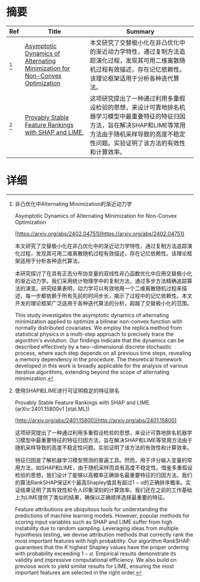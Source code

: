 # 摘要

| Ref | Title | Summary |
| --- | --- | --- |
| [^1] | [Asymptotic Dynamics of Alternating Minimization for Non-Convex Optimization](https://arxiv.org/abs/2402.04751) | 本文研究了交替极小化在非凸优化中的渐近动力学特性，通过复制方法追踪演化过程，发现其可用二维离散随机过程有效描述，存在记忆依赖性。该理论框架适用于分析各种迭代算法。 |
| [^2] | [Provably Stable Feature Rankings with SHAP and LIME.](http://arxiv.org/abs/2401.15800) | 这项研究提出了一种通过利用多重假设检验的思想，来设计可靠地排名机器学习模型中最重要特征的特征归因方法，旨在解决SHAP和LIME等常用方法由于随机采样导致的高度不稳定性问题。实验证明了该方法的有效性和计算效率。 |

# 详细

[^1]: 非凸优化中Alternating Minimization的渐近动力学

    Asymptotic Dynamics of Alternating Minimization for Non-Convex Optimization

    [https://arxiv.org/abs/2402.04751](https://arxiv.org/abs/2402.04751)

    本文研究了交替极小化在非凸优化中的渐近动力学特性，通过复制方法追踪演化过程，发现其可用二维离散随机过程有效描述，存在记忆依赖性。该理论框架适用于分析各种迭代算法。

    

    本研究探讨了在具有正态分布协变量的双线性非凸函数优化中应用交替极小化的渐近动力学。我们采用统计物理学中的复制方法，通过多步方法精确追踪算法的演变。研究结果表明，动力学可以有效地用一个二维离散随机过程来描述，每一步都依赖于所有先前的时间步长，揭示了过程中的记忆依赖性。本文开发的理论框架广泛适用于各种迭代算法的分析，超越了交替极小化的范围。

    This study investigates the asymptotic dynamics of alternating minimization applied to optimize a bilinear non-convex function with normally distributed covariates. We employ the replica method from statistical physics in a multi-step approach to precisely trace the algorithm's evolution. Our findings indicate that the dynamics can be described effectively by a two--dimensional discrete stochastic process, where each step depends on all previous time steps, revealing a memory dependency in the procedure. The theoretical framework developed in this work is broadly applicable for the analysis of various iterative algorithms, extending beyond the scope of alternating minimization.
    
[^2]: 使用SHAP和LIME进行可证明稳定的特征排名

    Provably Stable Feature Rankings with SHAP and LIME. (arXiv:2401.15800v1 [stat.ML])

    [http://arxiv.org/abs/2401.15800](http://arxiv.org/abs/2401.15800)

    这项研究提出了一种通过利用多重假设检验的思想，来设计可靠地排名机器学习模型中最重要特征的特征归因方法，旨在解决SHAP和LIME等常用方法由于随机采样导致的高度不稳定性问题。实验证明了该方法的有效性和计算效率。

    

    特征归因是了解机器学习模型预测的普遍工具。然而，用于评分输入变量的常用方法，如SHAP和LIME，由于随机采样而具有高度不稳定性。借鉴多重假设检验的思想，我们设计了能够以高概率正确排名最重要特征的归因方法。我们的算法RankSHAP保证$K$个最高Shapley值具有超过$1-\alpha$的正确排序概率。实证结果证明了其有效性和令人印象深刻的计算效率。我们还在之前的工作基础上为LIME提供了类似的结果，确保以正确顺序选择最重要的特征。

    Feature attributions are ubiquitous tools for understanding the predictions of machine learning models. However, popular methods for scoring input variables such as SHAP and LIME suffer from high instability due to random sampling. Leveraging ideas from multiple hypothesis testing, we devise attribution methods that correctly rank the most important features with high probability. Our algorithm RankSHAP guarantees that the $K$ highest Shapley values have the proper ordering with probability exceeding $1-\alpha$. Empirical results demonstrate its validity and impressive computational efficiency. We also build on previous work to yield similar results for LIME, ensuring the most important features are selected in the right order.
    

